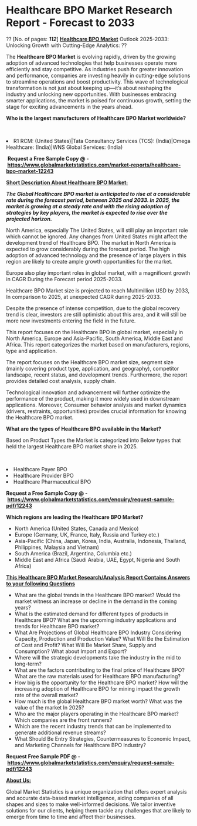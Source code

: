 <H1>Healthcare BPO Market Research Report - Forecast to 2033</H1><p>?? [No. of pages:&nbsp;<strong><em>112</em></strong>]&nbsp;<strong><a href="https://www.globalmarketstatistics.com/market-reports/healthcare-bpo-market-12243">Healthcare BPO&nbsp;Market</a></strong>&nbsp;Outlook 2025-2033: Unlocking Growth with Cutting-Edge Analytics: ??</p><p>The <strong>Healthcare BPO Market</strong> is evolving rapidly, driven by the growing adoption of advanced technologies that help businesses operate more efficiently and stay competitive. As industries push for greater innovation and performance, companies are investing heavily in cutting-edge solutions to streamline operations and boost productivity. This wave of technological transformation is not just about keeping up&mdash;it&rsquo;s about reshaping the industry and unlocking new opportunities. With businesses embracing smarter applications, the market is poised for continuous growth, setting the stage for exciting advancements in the years ahead.</p><p><strong>Who is the largest manufacturers of Healthcare BPO Market worldwide?</strong></p><p>&nbsp;<li>R1 RCM: (United States)|Tata Consultancy Services (TCS): (India)|Omega Healthcare: (India)|WNS Global Services: (India)</p><p>&nbsp;<strong>Request a Free Sample Copy @ -&nbsp;<a href="https://www.globalmarketstatistics.com/market-reports/healthcare-bpo-market-12243">https://www.globalmarketstatistics.com/market-reports/healthcare-bpo-market-12243</a></strong></p><p><strong><u>Short Description About Healthcare BPO Market:</u></strong></p><p><strong><em>The Global Healthcare BPO market is anticipated to rise at a considerable rate during the forecast period, between 2025 and 2033. In 2025, the market is growing at a steady rate and with the rising adoption of strategies by key players, the market is expected to rise over the projected horizon.</em></strong></p><p>North America, especially The United States, will still play an important role which cannot be ignored. Any changes from United States might affect the development trend of Healthcare BPO. The market in North America is expected to grow considerably during the forecast period. The high adoption of advanced technology and the presence of large players in this region are likely to create ample growth opportunities for the market.</p><p>Europe also play important roles in global market, with a magnificent growth in CAGR During the Forecast period 2025-2033.</p><p>Healthcare BPO Market size is projected to reach Multimillion USD by 2033, In comparison to 2025, at unexpected CAGR during 2025-2033.</p><p>Despite the presence of intense competition, due to the global recovery trend is clear, investors are still optimistic about this area, and it will still be more new investments entering the field in the future.</p><p>This report focuses on the Healthcare BPO in global market, especially in North America, Europe and Asia-Pacific, South America, Middle East and Africa. This report categorizes the market based on manufacturers, regions, type and application.</p><p>The report focuses on the Healthcare BPO market size, segment size (mainly covering product type, application, and geography), competitor landscape, recent status, and development trends. Furthermore, the report provides detailed cost analysis, supply chain.</p><p>Technological innovation and advancement will further optimize the performance of the product, making it more widely used in downstream applications. Moreover, Consumer behavior analysis and market dynamics (drivers, restraints, opportunities) provides crucial information for knowing the Healthcare BPO market.</p><p><strong>What are the types of Healthcare BPO available in the Market?</strong></p><p>Based on Product Types the Market is categorized into Below types that held the largest Healthcare BPO market share in 2025.</p><p>&nbsp;<li>Healthcare Payer BPO<li> Healthcare Provider BPO<li> Healthcare Pharmaceutical BPO&nbsp;</p><p><strong>Request a Free Sample Copy @ -&nbsp;<a href="https://www.globalmarketstatistics.com/enquiry/request-sample-pdf/12243">https://www.globalmarketstatistics.com/enquiry/request-sample-pdf/12243</a></strong></p><p><strong>Which regions are leading the Healthcare BPO Market?</strong></p><ul><li>North America (United States, Canada and Mexico)</li><li>Europe (Germany, UK, France, Italy, Russia and Turkey etc.)</li><li>Asia-Pacific (China, Japan, Korea, India, Australia, Indonesia, Thailand, Philippines, Malaysia and Vietnam)</li><li>South America (Brazil, Argentina, Columbia etc.)</li><li>Middle East and Africa (Saudi Arabia, UAE, Egypt, Nigeria and South Africa)</li></ul><p><strong><u>This Healthcare BPO Market Research/Analysis Report Contains Answers to your following Questions</u></strong></p><ul><li>What are the global trends in the Healthcare BPO market? Would the market witness an increase or decline in the demand in the coming years?</li><li>What is the estimated demand for different types of products in Healthcare BPO? What are the upcoming industry applications and trends for Healthcare BPO market?</li><li>What Are Projections of Global Healthcare BPO Industry Considering Capacity, Production and Production Value? What Will Be the Estimation of Cost and Profit? What Will Be Market Share, Supply and Consumption? What about Import and Export?</li><li>Where will the strategic developments take the industry in the mid to long-term?</li><li>What are the factors contributing to the final price of Healthcare BPO? What are the raw materials used for Healthcare BPO manufacturing?</li><li>How big is the opportunity for the Healthcare BPO market? How will the increasing adoption of Healthcare BPO for mining impact the growth rate of the overall market?</li><li>How much is the global Healthcare BPO market worth? What was the value of the market In 2025?</li><li>Who are the major players operating in the Healthcare BPO market? Which companies are the front runners?</li><li>Which are the recent industry trends that can be implemented to generate additional revenue streams?</li><li>What Should Be Entry Strategies, Countermeasures to Economic Impact, and Marketing Channels for Healthcare BPO Industry?</li></ul><p><strong>Request Free Sample PDF @ -&nbsp;<a href="https://www.globalmarketstatistics.com/enquiry/request-sample-pdf/12243">https://www.globalmarketstatistics.com/enquiry/request-sample-pdf/12243</a></strong></p><p><strong><u>About Us:</u></strong></p><p>Global Market Statistics&nbsp;is a unique organization that offers expert analysis and accurate data-based market intelligence, aiding companies of all shapes and sizes to make well-informed decisions. We tailor inventive solutions for our clients, helping them tackle any challenges that are likely to emerge from time to time and affect their businesses.</p>
